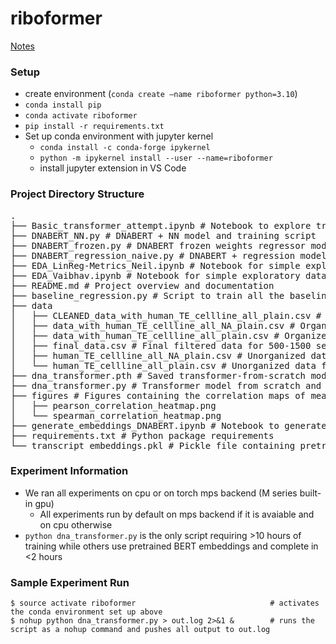 # riboformer

[Notes](https://docs.google.com/document/d/1EFYa5CW8N_3Y37szdR6jABegmJxG6Zz35qneyN1aUqM/edit?usp=sharing)

### Setup
- create environment (`conda create —name riboformer python=3.10`)
- `conda install pip`
- `conda activate riboformer`
- `pip install -r requirements.txt`
- Set up conda environment with jupyter kernel
    - `conda install -c conda-forge ipykernel`
    - `python -m ipykernel install --user --name=riboformer`
    - install jupyter extension in VS Code

### Project Directory Structure

<pre>
.
├── Basic_transformer_attempt.ipynb # Notebook to explore transformer training on dataset
├── DNABERT_NN.py # DNABERT + NN model and training script
├── DNABERT_frozen.py # DNABERT frozen weights regressor model and training script
├── DNABERT_regression_naive.py # DNABERT + regression model and training script
├── EDA_LinReg-Metrics_Neil.ipynb # Notebook for simple exploratory data analysis and baseline replication
├── EDA_Vaibhav.ipynb # Notebook for simple exploratory data analysis of the dataset
├── README.md # Project overview and documentation
├── baseline_regression.py # Script to train all the baseline regression models on the filtered dataset
├── data
│   ├── CLEANED_data_with_human_TE_cellline_all_plain.csv # Cleaned data from data_with_human_TE_cellline_all_plain.csv
│   ├── data_with_human_TE_cellline_all_NA_plain.csv # Organized data containing empty and null values
│   ├── data_with_human_TE_cellline_all_plain.csv # Organized data with null values cleaned up
│   ├── final_data.csv # Final filtered data for 500-1500 sequence lengths
│   ├── human_TE_cellline_all_NA_plain.csv # Unorganized data containing all human TE data in the dataset
│   └── human_TE_cellline_all_plain.csv # Unorganized data filtering null values
├── dna_transformer.pth # Saved transformer-from-scratch model weights
├── dna_transformer.py # Transformer model from scratch and training script
├── figures # Figures containing the correlation maps of mean TE for all pairwise cell types
│   ├── pearson_correlation_heatmap.png
│   └── spearman_correlation_heatmap.png
├── generate_embeddings_DNABERT.ipynb # Notebook to generate pretrained DNABERT embeddings from filtered dataset
├── requirements.txt # Python package requirements
└── transcript_embeddings.pkl # Pickle file containing pretrained DNABERT embeddings generated by script generate_kmer_embeddings.py
</pre>

### Experiment Information
- We ran all experiments on cpu or on torch mps backend (M series built-in gpu)
    - All experiments run by default on mps backend if it is avaiable and on cpu otherwise
- `python dna_transformer.py` is the only script requiring >10 hours of training while others use pretrained BERT embeddings and complete in <2 hours


### Sample Experiment Run
```
$ source activate riboformer                              # activates the conda environment set up above
$ nohup python dna_transformer.py > out.log 2>&1 &        # runs the script as a nohup command and pushes all output to out.log
```